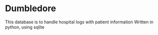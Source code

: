 # Dumbledore
This database is to handle hospital logs with patient information
Written in python, using sqlite
